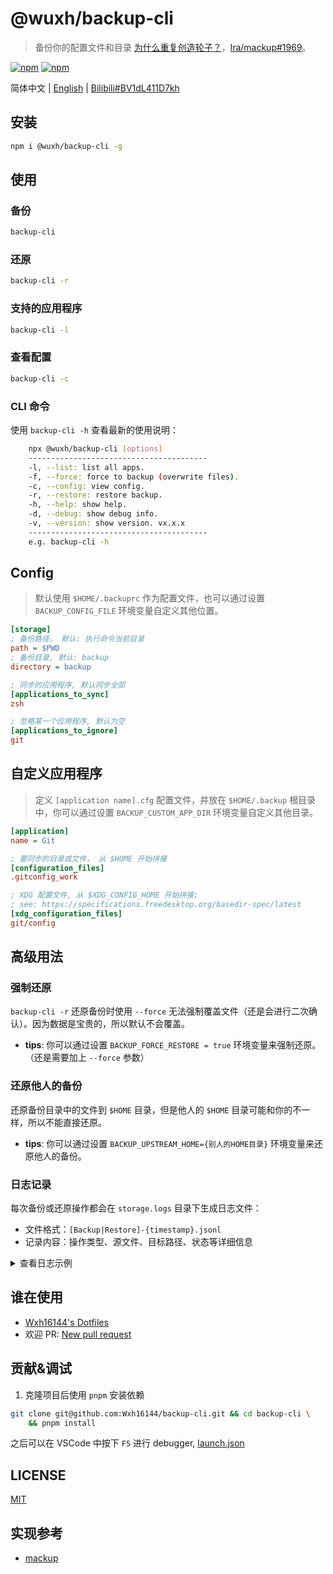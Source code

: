 # @wuxh/backup-cli

> 备份你的配置文件和目录 [为什么重复创造轮子？](https://github.com/lra/mackup/issues/1849#issuecomment-1369963734)，[lra/mackup#1969](https://github.com/lra/mackup/discussions/1969)。

[![npm](https://img.shields.io/npm/v/@wuxh/backup-cli.svg?style=for-the-badge)](https://www.npmjs.com/package/@wuxh/backup-cli)
[![npm](https://img.shields.io/npm/dt/@wuxh/backup-cli.svg?style=for-the-badge)](https://www.npmjs.com/package/@wuxh/backup-cli)

简体中文 | [English](./README.en_US.md) | [Bilibili#BV1dL411D7kh](https://bilibili.com/video/BV1dL411D7kh)

## 安装

```bash
npm i @wuxh/backup-cli -g
```

## 使用

### 备份

```bash
backup-cli
```

### 还原

```bash
backup-cli -r
```

### 支持的应用程序

```bash
backup-cli -l
```

### 查看配置

```bash
backup-cli -c
```

### CLI 命令

使用 `backup-cli -h` 查看最新的使用说明：

```bash
    npx @wuxh/backup-cli [options]
    ----------------------------------------
    -l, --list: list all apps.
    -f, --force: force to backup (overwrite files).
    -c, --config: view config.
    -r, --restore: restore backup.
    -h, --help: show help.
    -d, --debug: show debug info.
    -v, --version: show version. vx.x.x
    ----------------------------------------
    e.g. backup-cli -h
```

## Config

> 默认使用 `$HOME/.backuprc` 作为配置文件，也可以通过设置 `BACKUP_CONFIG_FILE` 环境变量自定义其他位置。

```ini
[storage]
; 备份路径， 默认: 执行命令当前目录
path = $PWD
; 备份目录, 默认: backup
directory = backup

; 同步的应用程序, 默认同步全部
[applications_to_sync]
zsh

; 忽略某一个应用程序, 默认为空
[applications_to_ignore]
git

```

## 自定义应用程序

> 定义 `[application name].cfg` 配置文件，并放在 `$HOME/.backup` 根目录中，你可以通过设置 `BACKUP_CUSTOM_APP_DIR` 环境变量自定义其他目录。

```ini
[application]
name = Git

; 要同步的目录或文件， 从 $HOME 开始拼接
[configuration_files]
.gitconfig_work

; XDG 配置文件, 从 $XDG_CONFIG_HOME 开始拼接;
; see: https://specifications.freedesktop.org/basedir-spec/latest
[xdg_configuration_files]
git/config
```

## 高级用法

### 强制还原

`backup-cli -r` 还原备份时使用 `--force` 无法强制覆盖文件（还是会进行二次确认）。因为数据是宝贵的，所以默认不会覆盖。

- **tips**: 你可以通过设置 `BACKUP_FORCE_RESTORE = true` 环境变量来强制还原。（还是需要加上 `--force` 参数）

### 还原他人的备份

还原备份目录中的文件到 `$HOME` 目录，但是他人的 `$HOME` 目录可能和你的不一样，所以不能直接还原。

- **tips**: 你可以通过设置 `BACKUP_UPSTREAM_HOME={别人的HOME目录}` 环境变量来还原他人的备份。

### 日志记录

每次备份或还原操作都会在 `storage.logs` 目录下生成日志文件：

- 文件格式：`[Backup|Restore]-{timestamp}.jsonl`
- 记录内容：操作类型、源文件、目标路径、状态等详细信息

<details>
    <summary>查看日志示例</summary>

```jsonl
{"target":"../backup/.gitconfig","source":"/Users/root/.gitconfig","type":"file","status":"success"}
{"target":"../backup/.gnupg/gpg.conf","source":"/Users/root/.gnupg/gpg.conf","type":"file","status":"success"}
{"target":"../backup/.cargo/config","source":"/Users/root/.cargo/config","type":"file","status":"success"}
```

</details>

## 谁在使用

- [Wxh16144's Dotfiles](https://github.com/Wxh16144/dotfiles)
- 欢迎 PR: [New pull request](https://github.com/Wxh16144/backup-cli/pulls)

## 贡献&调试

1. 克隆项目后使用 `pnpm` 安装依赖

```bash
git clone git@github.com:Wxh16144/backup-cli.git && cd backup-cli \
    && pnpm install
```

之后可以在 VSCode 中按下 `F5` 进行 debugger, [launch.json](./.vscode/launch.json)

## LICENSE

[MIT](./LICENSE)

## 实现参考

- [mackup](https://github.com/lra/mackup)
